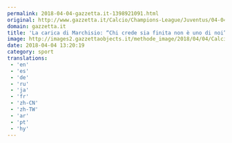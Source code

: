 ```yaml
---
permalink: 2018-04-04-gazzetta.it-1398921091.html
original: http://www.gazzetta.it/Calcio/Champions-League/Juventus/04-04-2018/carica-marchisio-chi-crede-sia-finita-non-di-noi-juventus-260259883952.shtml
domain: gazzetta.it
title: 'La carica di Marchisio: “Chi crede sia finita non è uno di noi”'
image: http://images2.gazzettaobjects.it/methode_image/2018/04/04/Calcio/Foto%20Calcio%20-%20Trattate/d220fb0e3d2faa3d55b4166957dfa00e_169_xl.jpg
date: 2018-04-04 13:20:19
category: sport
translations: 
 - 'en'
 - 'es'
 - 'de'
 - 'ru'
 - 'ja'
 - 'fr'
 - 'zh-CN'
 - 'zh-TW'
 - 'ar'
 - 'pt'
 - 'hy'
---
```


